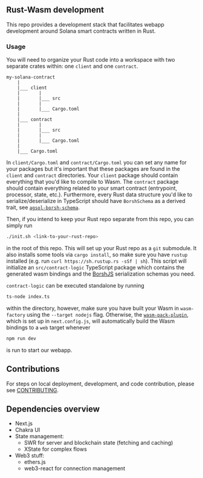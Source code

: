## Rust-Wasm development

This repo provides a development stack that facilitates webapp development
around Solana smart contracts written in Rust.

### Usage

You will need to organize your Rust code into a workspace with two separate
crates within: one `client` and one `contract`.

```
my-solana-contract
    |
    |___ client
    |       |
    |       |___ src
    |       |
    |       |___ Cargo.toml
    |
    |___ contract
    |       |
    |       |___ src
    |       |
    |       |___ Cargo.toml
    |
    |___ Cargo.toml
```

In `client/Cargo.toml` and `contract/Cargo.toml` you can set any name for your
packages but it's important that these packages are found in the `client` and
`contract` directories. Your `client` package should contain everything that
you'd like to compile to Wasm. The `contract` package should contain everything
related to your smart contract (entrypoint, processor, state, etc.). Furthermore,
every Rust data structure you'd like to serialize/deserialize in TypeScript
should have `BorshSchema` as a derived trait, see
[`agsol-borsh-schema`](https://crates.io/crates/agsol-borsh-schema).

Then, if you intend to keep your Rust repo separate from this repo, you can
simply run

```sh
./init.sh <link-to-your-rust-repo>
```

in the root of this repo. This will set up your Rust repo as a `git` submodule.
It also installs some tools via `cargo install`, so make sure you have `rustup`
installed (e.g. run `curl https://sh.rustup.rs -sSf | sh`). This script will
initialize an `src/contract-logic` TypeScript package which contains the
generated wasm bindings and the [BorshJS](https://github.com/near/borsh-js)
serialization schemas you need.

`contract-logic` can be executed standalone by running

```sh
ts-node index.ts
```

within the directory, however, make sure you have built your Wasm in
`wasm-factory` using the `--target nodejs` flag. Otherwise, the
[`wasm-pack-plugin`](https://github.com/wasm-tool/wasm-pack-plugin), which is
set up in `next.config.js`, will automatically build the Wasm bindings to a
`web` target whenever

```sh
npm run dev
```

is run to start our webapp.

## Contributions

For steps on local deployment, development, and code contribution, please see
[CONTRIBUTING](./CONTRIBUTING.md).

## Dependencies overview

- Next.js
- Chakra UI
- State management:
  - SWR for server and blockchain state (fetching and caching)
  - XState for complex flows
- Web3 stuff:
  - ethers.js
  - web3-react for connection management
